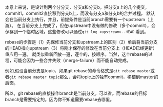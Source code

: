 本意上来说，是设计到两个分分支，分支a和分支b，把分支a上的几个提交，commit1，commit2直接移到分支b上，而没有分支a和分支b的合并过程。
默认会在当前分支上执行，并且，前提条件是当前branch需要有一个upstream（上游）。
在当前分支上完成了，但在upstream中没有做的修改（多个commit），会保存到一个临时区域，这些修改可以通过`git log <upstream>..HEAD` 看到。

rebase的步骤是（1）先保修当前分支和upstream上的区别（2）单后将当前分支的HEAD指向upstream（3）将刚才保存的修改在当前分支上（HEAD已经更新）重应用一遍。
就类似重新回放一遍，逐个的，按顺序。当然，这个rebase的过程，可能会因为一些合并失败（merge-failure）而不能自动完成。

例如,假设当前分支是topic，如果git rebase的命令格式是`git rebase master`或者`git rebase master topic`那么，会将topic上的独有commit，移植到master的后面。

所以，git rebase的直接操作branch是当前分支，可以省。而rebase的目标branch是需要指定的，因为你不知道需要rebase去哪里。
